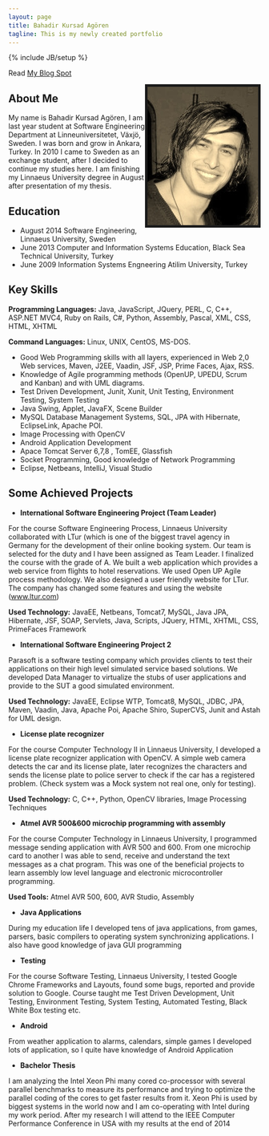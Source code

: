 ```yaml
---
layout: page
title: Bahadir Kursad Agören 
tagline: This is my newly created portfolio
---
```

{% include JB/setup %}

Read [My Blog Spot](http://publicabstract.blogspot.se)

<img style="float: right" border="5" src="/assets/foto.jpg" />

## About Me

My name is Bahadir Kursad Agören, I am last year student at Software Engineering Department at
Linneuniversitetet, Växjö, Sweden. I was born and grow in Ankara, Turkey. In 2010 I came to Sweden as an
exchange student, after I decided to continue my studies here. I am finishing my Linnaeus University degree in
August after presentation of my thesis.



## Education

+ August 2014 Software Engineering, Linnaeus University, Sweden
+ June   2013 Computer and Information Systems Education, Black Sea Technical University, Turkey
+ June   2009 Information Systems Engneering Atilim University, Turkey
  
## Key Skills

__Programming Languages:__ Java, JavaScript, JQuery, PERL, C, C++, ASP.NET MVC4, Ruby on Rails, C#, Python, Assembly, Pascal, XML, CSS, HTML, XHTML

__Command Languages:__ Linux, UNIX, CentOS, MS-DOS.

+ Good Web Programming skills with all layers, experienced in Web 2,0 Web services, Maven, J2EE, Vaadin, JSF,  JSP,  Prime Faces, Ajax, RSS.
+ Knowledge of Agile programming methods (OpenUP, UPEDU, Scrum and Kanban) and with UML diagrams.
+ Test Driven Development, Junit, Xunit, Unit Testing, Environment Testing, System Testing
+ Java Swing, Applet, JavaFX, Scene Builder
+ MySQL Database Management Systems, SQL, JPA with Hibernate, EclipseLink, Apache POI.
+ Image Processing with OpenCV
+ Android Application Development
+ Apace Tomcat Server 6,7,8 , TomEE, Glassfish
+ Socket Programming, Good knowledge of Network Programming
+ Eclipse, Netbeans, IntelliJ, Visual Studio

## Some Achieved Projects

+ __International Software Engineering Project (Team Leader)__

For the course Software Engineering Process, Linnaeus University collaborated with LTur (which is one of the biggest travel agency in Germany 
for the development of their online booking system. Our team is selected for the duty and I have been assigned as Team Leader. I 
finalized the course with the grade of A. 
We built a web application which provides a web service from flights to hotel reservations. We used Open UP Agile process methodology. We also
designed a user friendly website for LTur. The company has changed some features and using the website (www.ltur.com) 

__Used Technology:__ JavaEE, Netbeans, Tomcat7, MySQL, Java JPA, Hibernate, JSF, SOAP, Servlets, 
Java, Scripts, JQuery, HTML, XHTML, CSS, PrimeFaces Framework

+ __International Software Engineering Project 2__

Parasoft is a software testing company which provides clients to test their applications on their high level simulated service based solutions. We developed Data Manager to virtualize the stubs of user applications and provide to the SUT a good simulated environment. 

__Used Technology:__ JavaEE, Eclipse WTP, Tomcat8, MySQL, JDBC, JPA, Maven, Vaadin, Java, Apache Poi, Apache Shiro, SuperCVS, Junit and Astah for UML design.

+ __License plate recognizer__

For the course Computer Technology II in Linnaeus University, I developed a license plate recognizer application with OpenCV. A simple web camera detects the car and its license plate, later recognizes the characters and sends the license plate to police server to check if the car has a registered problem. (Check system was a Mock system not real one, only for testing). 

__Used Technology:__ C, C++, Python, OpenCV libraries, Image Processing Techniques

+ __Atmel AVR 500&600 microchip programming with assembly__

For the course Computer Technology in Linnaeus University, I programmed message sending application with AVR 500 and 600. From one microchip card to another I was able to send, receive and understand the text messages as a chat program. This was one of the beneficial projects to learn assembly low level language and electronic microcontroller programming.

__Used Tools:__ Atmel AVR 500, 600, AVR Studio, Assembly

+ __Java Applications__

During my education life I developed tens of java applications, from games, parsers, basic compilers
to operating system synchronizing applications. I also have good knowledge of java GUI programming

+ __Testing__

For the course Software Testing, Linnaeus University, I tested Google Chrome Frameworks and
Layouts, found some bugs, reported and provide solution to Google. Course taught me Test Driven
Development, Unit Testing, Environment Testing, System Testing, Automated Testing, Black White Box
testing etc.

+ __Android__

From weather application to alarms, calendars, simple games I developed lots of application, so I quite
have knowledge of Android Application

+ __Bachelor Thesis__

I am analyzing the Intel Xeon Phi many cored co-processor with several parallel benchmarks to measure its performance and trying to optimize the parallel coding of the cores to get faster results from it. Xeon Phi is used by biggest systems in the world now and I am co-operating with Intel during my work period. After my research I will attend to the IEEE Computer Performance Conference in USA with my results at the end of 2014
